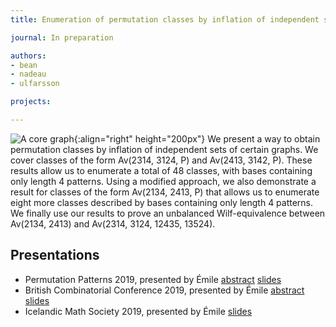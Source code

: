 ```yaml
---
title: Enumeration of permutation classes by inflation of independent set of graphs

journal: In preparation

authors:
- bean
- nadeau
- ulfarsson

projects:

---
```

![A core graph]({{site.baseurl}}/assets/img/indepsets.png){:align="right" height="200px"}
We present a way to obtain  permutation classes by inflation of independent sets
of  certain graphs.  We  cover classes  of  the form  Av(2314,  3124, P)  and
Av(2413,  3142,  P).  These  results  allow us to
enumerate a total of 48 classes, with bases containing only length 4 patterns.
Using a modified approach, we also demonstrate  a result for classes of the form
Av(2134, 2413, P) that allows us to enumerate eight more classes  described by
bases containing only length 4 patterns. We finally use our results to prove an
unbalanced  Wilf-equivalence  between  Av(2134, 2413)  and
Av(2314,  3124, 12435, 13524).

## Presentations
- Permutation Patterns 2019, presented by Émile
[abstract]({{site.baseurl}}/assets/talks/indepsets/2019-PP-abstract.pdf)
[slides]({{site.baseurl}}/assets/talks/indepsets/2019-PP-slides.pdf)
- British Combinatorial Conference 2019, presented by Émile
[abstract]({{site.baseurl}}/assets/talks/indepsets/2019-BCC-abstract.pdf)
[slides]({{site.baseurl}}/assets/talks/indepsets/2019-BCC-slides.pdf)
- Icelandic Math Society 2019, presented by Émile
[slides]({{site.baseurl}}/assets/talks/indepsets/2019-IMS-slides.pdf)
